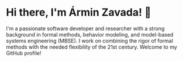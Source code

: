 # Hi there, I'm Ármin Zavada! 👋

I'm a passionate software developer and researcher with a strong background in formal methods, behavior modeling, and model-based systems engineering (MBSE). I work on combining the rigor of formal methods with the needed flexibility of the 21st century. Welcome to my GitHub profile!

<!--
---

## About Me

- **Name:** Ármin Zavada
- **Location:** Budapest, Hungary
- **Affiliations:**  
  - PhD Student, Department of Artificial Intelligence and Systems Engineering, Budapest University of Technology and Economics  
  - @ftsrg, @IncQueryLabs
- **Research Interests:** Formal Methods, Behavior Modeling, MBSE

I’m dedicated to advancing software engineering through both academic research and practical open-source contributions. My work spans a variety of programming languages and technologies, and I’m always open to collaborating on projects that push the boundaries of what's possible.

---

## Current Projects

### [ftsrg/semantifyr](https://github.com/ftsrg/semantifyr)  
*Language:* Kotlin  
**Description:** A framework supporting the declarative definition of engineering model semantics.

### [ftsrg/theta](https://github.com/ftsrg/theta)  
*Language:* Kotlin  
**Description:** Generic, modular, and configurable formal verification framework supporting various formalisms and algorithms.

### [ftsrg/gamma](https://github.com/ftsrg/gamma)  
*Language:* Xtend  
**Description:** An Eclipse-based modeling framework for the component-based design and analysis of reactive systems.

---

## Skills & Technologies

- **Main languages:** C/C++, Java/Kotlin, Python
- **Frameworks & Tools:** Ecore, Xtext, Langium
- **Interests:** Formal Methods, Behavior Modeling, Model-based Systems Engineering, Language Engineering

---

## How to Reach Me

Feel free to connect with me:
- **GitHub:** [arminzavada](https://github.com/arminzavada)
- **LinkedIn:** [arminzavada](https://www.linkedin.com/in/arminzavada)
- **Email:** zavadaarmin@edu.bme.hu

---

## Fun Fact

When I'm not coding or researching, you'll often find me exploring hiking trails around Hungary or playing some basketball with my mates.

---

**arminzavada/arminzavada** is a ✨ _special_ ✨ repository because its `README.md` (this file) appears on your GitHub profile.

Here are some ideas to get you started:

- 🔭 I’m currently working on ...
- 🌱 I’m currently learning ...
- 👯 I’m looking to collaborate on ...
- 🤔 I’m looking for help with ...
- 💬 Ask me about ...
- 📫 How to reach me: ...
- 😄 Pronouns: ...
- ⚡ Fun fact: ...
-->
